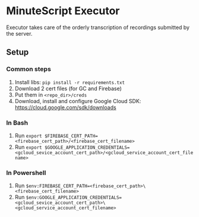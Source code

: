 # MinuteScript Executor
Executor takes care of the orderly transcription of recordings
submitted by the server.
## Setup
### Common steps
1. Install libs: `pip install -r requirements.txt`
1. Download 2 cert files (for GC and Firebase)
2. Put them in `<repo_dir>/creds`
3. Download, install and configure Google Cloud SDK: https://cloud.google.com/sdk/downloads

### In Bash
1. Run `export $FIREBASE_CERT_PATH=<firebase_cert_path>/<firebase_cert_filename>`
2. Run `export $GOOGLE_APPLICATION_CREDENTIALS=<gcloud_sevice_account_cert_path>/<gcloud_service_account_cert_filename>`

### In Powershell
1. Run `$env:FIREBASE_CERT_PATH=<firebase_cert_path>\<firebase_cert_filename>`
2. Run `$env:GOOGLE_APPLICATION_CREDENTIALS=<gcloud_sevice_account_cert_path>\<gcloud_service_account_cert_filename>`
